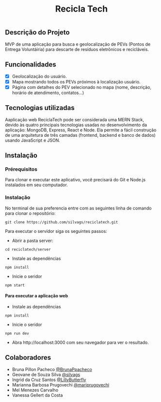 <h1 align="center">Recicla Tech</h1>

<div align="center">
<a href="https://lbesson.mit-license.org/"><img alt="" src="https://img.shields.io/badge/License-MIT-blue.svg" align="center"></a>
</div>

## Descrição do Projeto

MVP de uma aplicação para busca e geolocalização de PEVs (Pontos de Entrega Voluntáiria) para descarte de resíduos eletrõnicos e recicláveis.

## Funcionalidades

- [x] Geolocalização do usuário.
- [x] Mapa mostrando todos os PEVs próximos à localização usuário.
- [x] Página com detalhes do PEV selecionado no mapa (nome, descrição, horário de atendimento, contatos...)

## Tecnologias utilizadas

<p>
<a href=""><img alt="" src="https://img.shields.io/badge/MongoDB-4EA94B?style=for-the-badge&logo=mongodb&logoColor=white" align="left"></a>
<a href=""><img alt="" src="https://img.shields.io/badge/Node.js-43853D?style=for-the-badge&logo=node.js&logoColor=white" align=left></a>
<a href=""><img alt="" src="https://img.shields.io/badge/express.js-%23404d59.svg?style=for-the-badge&logo=express&logoColor=%2361DAFB" align="left"></a>
<a href=""><img alt="" src="https://img.shields.io/badge/React-20232A?style=for-the-badge&logo=react&logoColor=61DAFB" align="left"></a>
<a href=""><img alt="" src="https://img.shields.io/badge/Next-black?style=for-the-badge&logo=next.js&logoColor=white" align="left"></a>
<a href=""><img alt="" src="https://img.shields.io/badge/typescript-%23007ACC.svg?style=for-the-badge&logo=typescript&logoColor=white"align="left"></a>
</p>
<p>
Aaplicação web ReciclaTech pode ser considerada uma MERN Stack, devido às quatro principais tecnologias usadas no desenvolvimento da aplicação: MongoDB, Express, React e Node. Ela permite a fácil construção de uma arquitetura de três camadas (frontend, backend e banco de dados) usando JavaScript e JSON.
</p>

## Instalação

### Prérequisitos
Para clonar e executar este aplicativo, você precisará do Git e Node.js instalados em seu computador.

### Instalação
No terminal de sua preferencia entre com as seguintes linha de comando para clonar o repositório:
~~~
git clone https://github.com/silvags/reciclatech.git
~~~
Para executar o servidor siga os seguintes passos:
- Abrir a pasta server:
~~~
cd reciclatech/server
~~~
- Instale as dependências
~~~
npm install
~~~
- Inicie o seridor
~~~
npm start
~~~
#### Para executar a aplicação web
- Instale as dependências
~~~
npm install
~~~
- Inicie o seridor
~~~
npm run dev
~~~
- Abra http://localhost:3000 com seu navegador para ver o resultado.

## Colaboradores

- Bruna Pillon Pacheco [@BrunaPpacheco](https://github.com/BrunaPpacheco)
- Geovane de Souza Silva [@silvags](https://github.com/silvags)
- Ingrid da Cruz Santos [@LillyButterfly](https://github.com/LillyButterfly)
- Marianna Barbosa Prugovechi [@mariprugovechi](https://github.com/mariprugovechi)
- Mel Menezes Carvalho
- Vanessa Gellert da Costa



[license-shield]: https://img.shields.io/github/license/othneildrew/Best-README-Template.svg?style=for-the-badge
[license-url]: https://github.com/othneildrew/Best-README-Template/blob/master/LICENSE.txt
[NPM]: https://img.shields.io/badge/NPM-%23CB3837.svg?style=for-the-badge&logo=npm&logoColor=white
[Typescript]: https://img.shields.io/badge/TypeScript-007ACC?style=for-the-badge&logo=typescript&logoColor=white